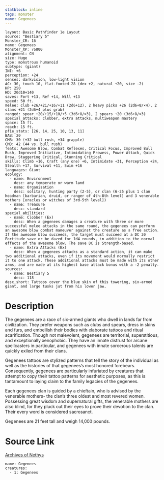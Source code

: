 ```yaml
---
statblock: inline
tags: monster
name: Gegenees
---
```

```statblock
layout: Basic Pathfinder 1e Layout
source: "Bestiary 5"
Monster_CR: 16
name: Gegenees
Monster_XP: 76800
alignment: CN
size: Huge
type: monstrous humanoid
subtype: (giant)
INI: +6
perception: +24
senses: darkvision, low-light vision
AC: 30, touch 10, flat-footed 28 (dex +2, natural +20, size -2)
HP: 250
HD: 20d10+140
saves: Fort +13, Ref +14, Will +13
speed: 50 ft.
melee: club +26/+21/+16/+11 (2d6+12), 2 heavy picks +26 (2d6+8/×4), 2 slams +21 (2d6+4 plus grab)
ranged: spear +20/+15/+10/+5 (3d6+8/×3), 2 spears +20 (3d6+8/×3)
special_attacks: clobber, extra attacks, multiweapon mastery
space: 15 ft.
reach: 15 ft.
pf1e_stats: [26, 14, 25, 10, 13, 11]
BAB: 20
CMB: 30 (+32 bull rush, +34 grapple)
CMD: 42 (44 vs. bull rush)
feats: Awesome Blow, Combat Reflexes, Critical Focus, Improved Bull Rush, Improved Initiative, Intimidating Prowess, Power Attack, Quick Draw, Staggering Critical, Stunning Critical
skills: Climb +16, Craft (any one) +6, Intimidate +31, Perception +24, Stealth +17, Survival +11, Swim +16
languages: Giant
ecology:
  - name: Environment
    desc: any temperate or warm land
  - name: Organisation
    desc: solitary, hunting party (2-5), or clan (6-25 plus 1 clan headman [barbarian, druid, or ranger of 4th-8th level] and 3 venerable mothers [oracles or witches of 3rd-5th level])
  - name: Treasure
    desc: standard
special_abilities:
  - name: Clobber (Ex)
    desc: When a gegenees damages a creature with three or more successful melee attacks in the same round, the gegenees can perform an awesome blow combat maneuver against the creature as a free action. If the awesome blow succeeds, the target must succeed at a DC 30 Fortitude save or be dazed for 1d4 rounds, in addition to the normal effects of the awesome blow. The save DC is Strength-based.
  - name: Extra Attacks (Ex)
    desc: When a gegenees attacks as a standard action, it can make two additional attacks, even if its movement would normally restrict it to one attack. These additional attacks must be made with its other arms, and are made at its highest base attack bonus with a -2 penalty.
sources:
  - name: Bestiary 5
    desc: 118
desc_short: Tattoos cover the blue skin of this towering, six-armed giant, and large tusks jut from his lower jaw.
```
# Description
The gegenees are a race of six-armed giants who dwell in lands far from civilization. They prefer weapons such as clubs and spears, dress in skins and furs, and embellish their bodies with elaborate tattoos and ritual scarification. Though not malevolent, gegenees are territorial, superstitious, and exceptionally xenophobic. They have an innate distrust for arcane spellcasters in particular, and gegenees with innate sorcerous talents are quickly exiled from their clans.

 Gegenees tattoos are stylized patterns that tell the story of the individual as well as the histories of that gegenees’s most honored forebears. Consequently, gegenees are particularly infuriated by creatures that attempt to copy their tattoo patterns for aesthetic purposes, as this is tantamount to laying claim to the family legacies of the gegenees.

 Each gegenees clan is guided by a chieftain, who is advised by the venerable mothers- the clan’s three oldest and most revered women. Possessing great wisdom and supernatural gifts, the venerable mothers are also blind, for they pluck out their eyes to prove their devotion to the clan. Their every word is considered sacrosanct.

 Gegenees are 21 feet tall and weigh 14,000 pounds.
# Source Link
[Archives of Nethys](https://aonprd.com/MonsterDisplay.aspx?ItemName=Gegenees)
```encounter-table
name: Gegenees
creatures:
  - 1: Gegenees
```
